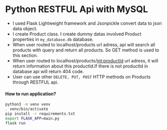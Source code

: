 # Python RESTFUL Api with MySQL

* I used Flask Lightweight framework and Jsonpickle convert data to json data object. 
* I create Product class.
I create dummy datas involved Product properties in `my_database.db` database.
* When user routed to localhost/products url adress, api will search all products with query and return all products. So GET method is used to this section.
* When user routed to localhost/products/<int:productId> url adress, it will return information about this productId.If there is not productId in database api will return 404 code.
* User can use other `DELETE, PUT, POST` HTTP methods on Products through RESTFUL api.

#### How to run application?

```sh
python3 -m venv venv
. venv/bin/activate
pip install -r requirements.txt
export FLASK_APP=main.py
flask run
```
